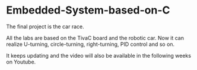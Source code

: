 # Embedded-System-based-on-C
The final project is the car race.

All the labs are based on the TivaC board and the robotic car. Now it can realize U-turning, circle-turning, right-turning, PID control and so on.

It keeps updating and the video will also be available in the following weeks on Youtube.
